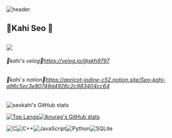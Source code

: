 ![header](https://capsule-render.vercel.app/api?type=wave&color=auto&height=300&section=header&text=seokahi%20)

## 🐰Kahi Seo 🐰
<a href="https://github.com/seondal"><img src="https://hits.seeyoufarm.com/api/count/incr/badge.svg?url=https%3A%2F%2Fgithub.com%2Fseondal&count_bg=%23000000&title_bg=%23000000&icon=github.svg&icon_color=%23E7E7E7&title=GitHub&edge_flat=false)"/></a>
----
###### 🍉kahi's velog🍉https://velog.io/@skh9797
###### 🍉kahi`s notion🍉https://apricot-iodine-c52.notion.site/Seo-kahi-a96c5ec3e80749d4926c2c983404cc64

![seokahi's GitHub stats](https://github-readme-stats.vercel.app/api?username=seokahi&show_icons=true&theme=cobalt)

[![Top Langs](https://github-readme-stats.vercel.app/api/top-langs/?username=anuraghazra)](https://github.com/seokahi/seokahi/edit/main/README.md)[![Anurag's GitHub stats](https://github-readme-stats.vercel.app/api?username=seokahi)](https://github.com/seokahi/github-readme-stats)


![C](https://img.shields.io/badge/c-%2300599C.svg?style=for-the-badge&logo=c&logoColor=white)![C++](https://img.shields.io/badge/c++-%2300599C.svg?style=for-the-badge&logo=c%2B%2B&logoColor=white)![JavaScript](https://img.shields.io/badge/javascript-%23323330.svg?style=for-the-badge&logo=javascript&logoColor=%23F7DF1E)![Python](https://img.shields.io/badge/python-3670A0?style=for-the-badge&logo=python&logoColor=ffdd54)![SQLite](https://img.shields.io/badge/sqlite-%2307405e.svg?style=for-the-badge&logo=sqlite&logoColor=white)



